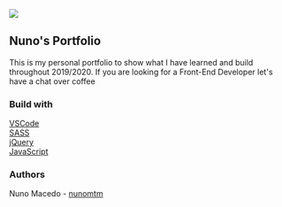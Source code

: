 <img src="/Portfolio/assets/ScreenshotPortfolio.png">


## Nuno's Portfolio
This is my personal portfolio to show what I have learned and build throughout 2019/2020. If you are looking for a Front-End Developer let's have a chat over coffee


### Build with
[VSCode](https://code.visualstudio.com/) </br>
[SASS](https://sass-lang.com/) </br>
[jQuery](https://jquery.com/) </br>
[JavaScript](https://www.javascript.com/) </br>


### Authors
Nuno Macedo - [nunomtm](https://github.com/nunomtm)</br>